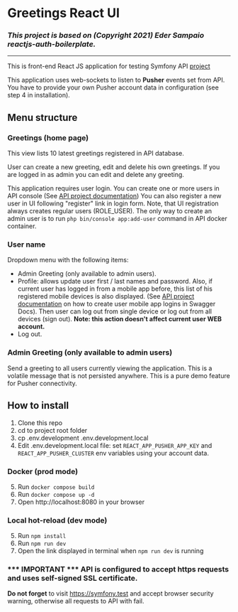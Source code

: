 # Greetings React UI

### *This project is based on (Copyright 2021) Eder Sampaio reactjs-auth-boilerplate.*

-----

This is front-end React JS application for testing Symfony API [project](https://github.com/alex3493/greetings-api)

This application uses web-sockets to listen to **Pusher** events set from API. You have to
provide your own Pusher account data in configuration (see step 4 in installation).

## Menu structure

### Greetings (home page)

This view lists 10 latest greetings registered in API database.

User can create a new greeting, edit and delete his own greetings. If you are logged in as admin
you can edit and delete any greeting.

This application requires user login. You can create one or more users in API console (See [API project documentation](https://github.com/alex3493/greetings-api/blob/main/Readme.md))
You can also register a new user in UI following "register" link in login form. Note, that UI registration
always creates regular users (ROLE_USER). The only way to create an admin user is to run `php bin/console app:add-user` command in API docker container.

### User name

Dropdown menu with the following items:

- Admin Greeting (only available to admin users).
- Profile: allows update user first / last names and password. Also, if current user has logged in from a mobile app before, this list of his registered mobile devices
  is also displayed. (See [API project documentation](https://github.com/alex3493/greetings-api/blob/main/Readme.md) on how to create user
  mobile app logins in Swagger Docs). Then user can log out from single device or log out from all devices (sign out). **Note: this action doesn't affect
  current user WEB account.**
- Log out.

### Admin Greeting (only available to admin users)

Send a greeting to all users currently viewing the application. This is a volatile message that
is not persisted anywhere. This is a pure demo feature for Pusher connectivity.

## How to install

1. Clone this repo
2. cd to project root folder
3. cp .env.development .env.development.local
4. Edit .env.development.local file: set `REACT_APP_PUSHER_APP_KEY` and `REACT_APP_PUSHER_CLUSTER` env variables using your account data.

### Docker (prod mode)

5. Run `docker compose build`
6. Run `docker compose up -d`
7. Open http://localhost:8080 in your browser

### Local hot-reload (dev mode)

5. Run `npm install`
6. Run `npm run dev`
7. Open the link displayed in terminal when `npm run dev` is running

### *** IMPORTANT *** API is configured to accept https requests and uses self-signed SSL certificate.
**Do not forget** to visit https://symfony.test and accept browser security warning, otherwise all requests to API with fail.



